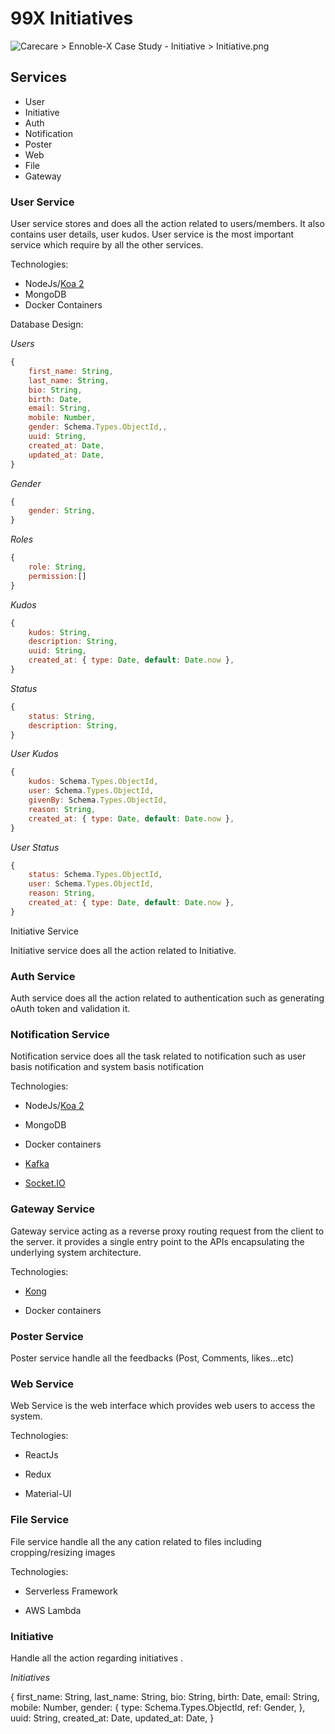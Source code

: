 # 99X Initiatives


![](https://raw.githubusercontent.com/99xtechnology/supuna-initiative/dev/diagram.png?token=AAOEUR2IDC3B3OSYF7A67G27SBXV6 "Carecare > Ennoble-X Case Study - Initiative > Initiative.png")

## Services

-   User
-   Initiative    
-   Auth    
-   Notification    
-   Poster    
-   Web   
-   File   
-   Gateway
    

### User Service

User service stores and does all the action related to users/members. 
It also contains user details, user kudos. User service is  the most important service which require by all the other services.

Technologies:

-   NodeJs/[Koa 2](https://koajs.com/)   
-   MongoDB   
-   Docker Containers
    

Database Design:

_Users_
```javascript 
{
    first_name: String,
    last_name: String,
    bio: String,
    birth: Date,
    email: String,
    mobile: Number,
    gender: Schema.Types.ObjectId,,
    uuid: String,
    created_at: Date,
    updated_at: Date,
}
```
_Gender_
```javascript 
{
    gender: String,
}
```
_Roles_

```javascript 
{
    role: String,
    permission:[]
}
```
_Kudos_

```javascript 
{
    kudos: String,
    description: String,
    uuid: String,
    created_at: { type: Date, default: Date.now },
}
```
_Status_

```javascript 
{
    status: String,
    description: String,
}
```
_User Kudos_

```javascript 
{
    kudos: Schema.Types.ObjectId,
    user: Schema.Types.ObjectId,
    givenBy: Schema.Types.ObjectId,
    reason: String,
    created_at: { type: Date, default: Date.now },
}
```
_User Status_

```javascript 
{
    status: Schema.Types.ObjectId,
    user: Schema.Types.ObjectId,
    reason: String,
    created_at: { type: Date, default: Date.now },
}
```

  
Initiative Service

Initiative service does all the action related to Initiative.

### Auth Service

Auth service does all the action related to authentication such as generating oAuth token and validation it.

### Notification Service

Notification service does all the task related to notification such as user basis notification and system basis notification

Technologies:

-   NodeJs/[Koa 2](https://koajs.com/)
    
-   MongoDB
    
-   Docker containers
    
-   [Kafka](https://kafka.apache.org/)
    
-   [Socket.IO](https://socket.io/)
    

### Gateway Service

Gateway service acting as a reverse proxy routing request from the client to the server. it provides a single entry point to the APIs encapsulating the underlying system architecture.

Technologies:

-   [Kong](https://konghq.com/)
    
-   Docker containers
    

### Poster Service

Poster service handle all the feedbacks (Post, Comments, likes…etc)

### Web Service

Web Service is the web interface which provides web users to access the system.

Technologies:

-   ReactJs
    
-   Redux
    
-   Material-UI
    

### File Service

File service handle all the any cation related to files including cropping/resizing images

Technologies:

-   Serverless Framework
    
-   AWS Lambda
    

### Initiative

Handle all the action regarding initiatives .

_Initiatives_

{
  first_name: String,
  last_name: String,
  bio: String,
  birth: Date,
  email: String,
  mobile: Number,
  gender: {
    type: Schema.Types.ObjectId,
    ref: Gender, 
  },
  uuid: String,
  created_at: Date,
  updated_at: Date,
}
